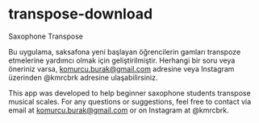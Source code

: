 # transpose-download
Saxophone Transpose


Bu uygulama, saksafona yeni başlayan öğrencilerin gamları transpoze etmelerine yardımcı olmak için geliştirilmiştir.
Herhangi bir soru veya öneriniz varsa, komurcu.burak@gmail.com adresine veya Instagram üzerinden @kmrcbrk adresine ulaşabilirsiniz.

This app was developed to help beginner saxophone students transpose musical scales.
For any questions or suggestions, feel free to contact via email at komurcu.burak@gmail.com or on Instagram at @kmrcbrk.
